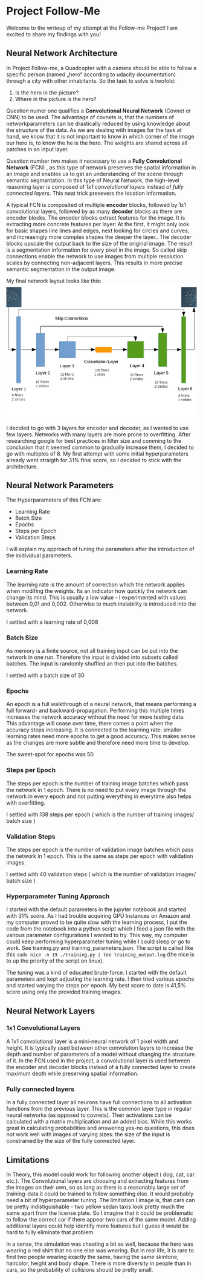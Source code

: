 # Project Follow-Me #

Welcome to the writeup of my attempt at the Follow-me Project! I am excited to share my findings with you!

## Neural Network Architecture

In Project Follow-me, a Quadcopter with a camera should be able to follow a specific person (named „hero“ according to udacity documentation)  through a city with other inhabitants. So the task to solve is twofold:
1. Is the hero in the picture?
2. Where in the picture is the hero?

Question numer one qualifies a **Convolutional Neural Network** (Covnet or CNN) to be used. The advantage of covnets is, that the numbers of networkparameters can be drastically reduced by using knowledge about the structure of the data. As we are dealing with images for the task at hand, we know that it is not important to know in which corner of the image our hero is, to know the he is the hero. The weights are shared across all patches in an input layer.

Question number two makes it necessary to use a **Fully Convolutional Network** (FCN) , as this type of network preserves the spatial information in an image and enables us to get an understanding of the scene through semantic segmantation. In this type of Neural Network, the high-level reasoning layer is composed of *1x1 convolutional layers* instead of *fully connected layers*. This neat trick presevers the location information.

A typical FCN is composited of multiple **encoder** blocks, followed by 1x1 convolutional layers, followed by as many **decoder** blocks as there are encoder blocks. The encoder blocks extract features for the image. It is extracting more concrete features per layer: At the first, it might only look for basic shapes line lines and edges, next looking for circles and curves, and increasingly more complex shapes the deeper the layer.. The decoder blocks upscale the output back to the size of the original image. The result is a segmentation information for every pixel in the image. So called skip connections enable the network to use images from multiple resolution scales by connecting non-adjacent layers. This results in more precise semantic segmentation in the output image.


My final network layout looks like this:
![nwarch](https://github.com/yulivee/RoboND-DeepLearning-Project/raw/master/docs/network-drawing.png "Network Architecture")

I decided to go with 3 layers for encoder and decoder, as I wanted to use few layers. Networks with many layers are more prone to overfitting. After researching google for best practices in filter size and comming to the conclusion that it seemed common to gradually increase them, I decided to go with multiples of 8. My first attempt with some initial hyperparameters already went straigth for 31% final score, so I decided to stick with the architecture.

## Neural Network Parameters

The Hyperparameters of this FCN are:

- Learning Rate
- Batch Size
- Epochs
- Steps per Epoch
- Validation Steps

I will explain my approach of tuning the parameters after the introduction of the inidividual parameters.

### Learning Rate
The learning rate is the amount of correction which the network applies when modifing the weights. Its an indicator how quickly the network can change its mind. This is usually a low value - I experimented with values between 0,01 and 0,002. Otherwise to much instability is introduced into the network.

I settled with a learning rate of 0,008

### Batch Size
As memory is a finite source, not all training input can be put into the network in one run. Therefore the input is divided into subsets called batches. The input is randomly shuffled an then put into the batches.

I settled with a batch size of 30

### Epochs
An epoch is a full walkthrough of a neural network, that means performing a full forward- and backward-propagation. Performing this multiple times increases the network accuracy without the need for more testing data. This advantage will cease over time, there comes a point when the accuracy stops increasing. It is connected to the learning rate: smaller learning rates need more epochs to get a good accuracy. This makes sense as the changes are more subtle and therefore need more time to develop.

The sweet-spot for epochs was 50

### Steps per Epoch
The steps per epoch is the number of training image batches which pass the network in 1 epoch. There is no need to put every image through the network in every epoch and not putting everything in everytime also helps with overfitting.

I settled with 138 steps per epoch ( which is the number of training images/ batch size )

### Validation Steps
The steps per epoch is the number of validation image batches which pass the network in 1 epoch. This is the same as steps per epoch with validation images.

I settled with 40 validation steps ( which is the number of validation images/ batch size )

### Hyperparameter Tuning Approach

I started with the default parameters in the jupyter notebook and started with 31% score. As I had trouble acquiring GPU Instances on Amazon and my computer proved to be quite slow with the learning process, I put the code from the notebook into a python script which I feed a json file with the various parameter configurations I wanted to try. This way, my computer could keep performing hyperparameter tuning while I could sleep or go to work. See training.py and training\_parameters.json. The script is called like this `sudo nice -n 19 ./training.py | tee training_output.log` (the nice is to up the priority of the script on linux).

The tuning was a kind of educated brute-force. I started with the default parameters and kept adjusting the learning rate. I then tried various epochs and started varying the steps per epoch. My best score to date is 41,5% score using only the provided training images.

## Neural Network Layers

### 1x1 Convolutional Layers
A 1x1 convolutional layer is a mini-neural network of 1 pixel width and height. It is typically used between other convolution layers to increase the depth and number of parameters of a model without changing the structure of it. In the FCN used in the project, a convolutional layer is used between the encoder and decoder blocks instead of a fully connected layer to create maximum depth while preserving spatial information.


### Fully connected layers

In a fully connected layer all neurons have full connections to all activation functions from the previous layer. This is the common layer type in regular neural networks (as opposed to covnets). Their activations can be calculated with a matrix multiplication and an added bias. While this works great in calculating probabilities and answering yes-no questions, this does not work well with images of varying sizes: the size of the input is constrained by the size of the fully connected layer.

## Limitations

In Theory, this model could work for following another object ( dog, cat, car etc.). The Convolutional layers are choosing and extracting features from the images on their own, so as long as there is a reasonably large set of training-data it could be trained to follow something else. It would probably need a bit of hyperparameter tuning. The limitiation I image is, that cars can be pretty indistiguishable - two yellow sedan taxis look pretty much the same apart from the license plate. So I imagine that it could be problematic to follow the correct car if there appear two cars of the same model. Adding additional layers could help identify more features but I guess it would be hard to fully eliminate that problem.

In a sense, the simulation was cheating a bit as well, because the hero was wearing a red shirt that no one else was wearing. But in real life, it is rare to find two people wearing exactly the same, having the same skintone, haircolor, height and body shape. There is more diversity in people than in cars, so the probability of collisions should be pretty small.
